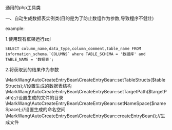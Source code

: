 通用的php工具类

一、自动生成数据表实例类(目的是为了防止数组作为参数,导致程序不健壮)

example:

1.使用现有框架运行sql
    
    SELECT column_name,data_type,column_comment,table_name FROM information_schema.`COLUMNS` where TABLE_SCHEMA = '数据库' and TABLE_NAME = '数据表';    

2.将获取到的结果作为参数
    
\MarkWang\AutoCreateEntryBean\CreateEntryBean::setTableStructs($tableStructs);//设置生成的数据表结构
\MarkWang\AutoCreateEntryBean\CreateEntryBean::setTargetPath($targetPath);//设置生成的文件的目录
\MarkWang\AutoCreateEntryBean\CreateEntryBean::setNameSpace($nameSpace);//设置生成的命名空间
\MarkWang\AutoCreateEntryBean\CreateEntryBean::createEntryBean();//生成文件


